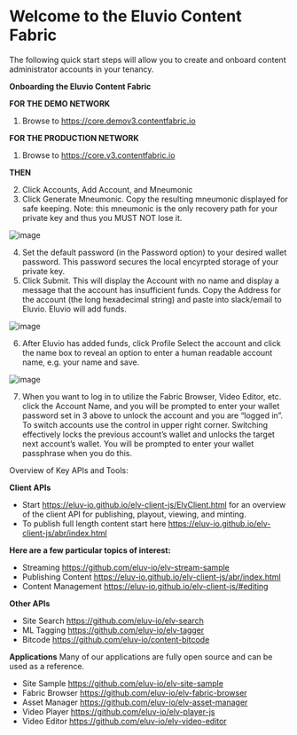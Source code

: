 
# Welcome to the Eluvio Content Fabric 

The following quick start steps will allow you to create and onboard content administrator accounts in your tenancy.

**Onboarding the Eluvio Content Fabric** 

**FOR THE DEMO NETWORK**
1. Browse to ​https://core.demov3.contentfabric.io

**FOR THE PRODUCTION NETWORK**
1. Browse to https://core.v3.contentfabric.io

**THEN**

2.	Click ​Accounts​, ​Add Account,​ and ​Mneumonic
3.	Click ​Generate Mneumonic. ​Copy the resulting mneumonic displayed for safe keeping. Note: this mneumonic is the only recovery path for your private key and thus you MUST NOT lose it.

![image](https://user-images.githubusercontent.com/30604947/129946672-b57b92c3-b3c1-494b-b6a5-1022ebc89f56.png)

4.	Set the default password (in the Password option) to your desired wallet password. This password secures the local encyrpted storage of your private key.
5.	Click ​Submit​. This will display the Account with no name and display a message that the account has insufficient funds. Copy the Address for the account (the long hexadecimal string) and paste into slack/email to Eluvio. Eluvio will add funds.

![image](https://user-images.githubusercontent.com/30604947/129946713-43f13ef4-19d5-41d8-aa3b-a1484612266a.png)

6. After Eluvio has added funds, click ​Profile​ Select the account and click the name box to reveal an option to enter a human readable account name, e.g. your name and save.

![image](https://user-images.githubusercontent.com/30604947/129946803-31d79b47-5975-4ed1-b629-bd4da3f0defb.png)

7. When you want to log in to utilize the Fabric Browser, Video Editor, etc. click the Account Name, and you will be prompted to enter your wallet password set in 3 above to unlock the account​ and you are “logged in”. To switch accounts use the control in upper right corner. Switching effectively locks the previous account’s wallet and unlocks the target next account’s wallet. You will be prompted to enter your wallet passphrase when you do this.


Overview of Key APIs and Tools:

**Client APIs**
- Start https://eluv-io.github.io/elv-client-js/ElvClient.html for an overview of the client API for publishing, playout, viewing, and minting.
- To publish full length content start here https://eluv-io.github.io/elv-client-js/abr/index.html

**Here are a few particular topics of interest:**

- Streaming https://github.com/eluv-io/elv-stream-sample
- Publishing Content https://eluv-io.github.io/elv-client-js/abr/index.html
- Content Management https://eluv-io.github.io/elv-client-js/#editing

**Other APIs**
- Site Search https://github.com/eluv-io/elv-search
- ML Tagging  https://github.com/eluv-io/elv-tagger
- Bitcode https://github.com/eluv-io/content-bitcode


**Applications** 
Many of our applications are fully open source and can be used as a reference.

- Site Sample https://github.com/eluv-io/elv-site-sample
- Fabric Browser https://github.com/eluv-io/elv-fabric-browser
- Asset Manager https://github.com/eluv-io/elv-asset-manager
- Video Player https://github.com/eluv-io/elv-player-js
- Video Editor https://github.com/eluv-io/elv-video-editor
